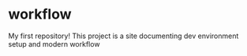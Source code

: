 # workflow
My first repository! This project is a site documenting dev environment setup and modern workflow
